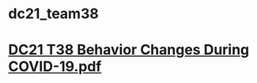 # dc21_team38
# [DC21 T38 Behavior Changes During COVID-19.pdf](https://github.com/rachelrowe898/dc21_team38/files/6055005/DC21.T38.Behavior.Changes.During.COVID-19.pdf)
